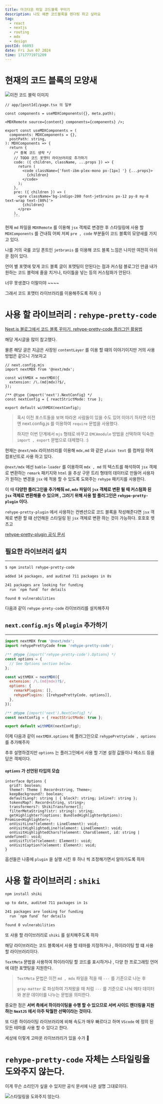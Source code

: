 ```yaml
---
title: 마크다운 파일 코드블록 꾸미기
description: 나도 예쁜 코드블록을 렌더링 하고 싶어요
tag:
  - react
  - nextjs
  - routing
  - mdx
  - design
postId: 66093
date: Fri Jun 07 2024
time: 1717771971209
---
```


# 현재의 코드 블록의 모양새

![이전 코드 블럭 이미지](image.png)

```tsx
// app/[postId]/page.tsx 의 일부

const components = useMDXComponents({}, meta.path);

<MDXRemote source={content} components={components} />;
```

````tsx
export const useMDXComponents = (
  components: MDXComponents = {},
  postPath: string,
): MDXComponents => {
  return {
    /* 중복 코드 생략 */
    // TODO 코드 포맷터 라이브러리로 추가하기
    code: ({ children, className, ...props }) => {
      return (
        <code className={'font-ibm-plex-mono px-[1px] '} {...props}>
          {children}
        </code>
      );
    },
    pre: ({ children }) => (
      <pre className='bg-indigo-200 font-jetbrains px-12 py-8 my-8 text-wrap text-[80%]'>
        {children}
      </pre>
    ),
    ```
````

현재 `md` 파일을 `MDXRemote` 를 이용해 `jsx` 객체로 변경한 후 스타일링에 사용 할 `MDXComponents` 를 건내줘 어찌 저찌 `pre , code` 부분들이 코드 블록의 모양새를 가지고 있다.

나를 거의 국룰 코딩 폰트인 `jetbranis` 를 이용해 코드 블록 느낌은 나지만 여전히 아쉬운 점이 있다.

언어 별 포맷에 맞게 코드 블록 글이 포맷팅이 안된다는 점과 커스텀 블로그인 만큼 내가 원하는 코드 블럭에 줄을 치거나, 타이틀을 넣는 등의 커스텀화가 안된다.

너무 못생겼다 이말이야 ~~~~

그래서 코드 포맷터 라이브러리를 이용해주도록 하자 :)

# 사용 할 라이브러리 : `rehype-pretty-code`

[Next.js 블로그에서 코드 블록 꾸미기, rehype-pretty-code 플러그인 활용법](https://kilee.dev/blog/next-js-blog-codeblock-styling)

해당 게시글을 많이 참고했다.

물론 해당 글은 지금은 사장된 `contentLayer` 를 이용 할 떄의 이야기이지만 거의 사용 방법은 같으니 가보자고

```tsx
// next.config.mjs
import nextMDX from '@next/mdx';

const withMDX = nextMDX({
  extension: /\.(md|mdx)?$/,
});

/** @type {import('next').NextConfig} */
const nextConfig = { reactStrictMode: true };

export default withMDX(nextConfig);
```

> 혹시 이전 포스트들을 보며 따라온 사람들이 있을 수도 있어 이야기 하자면 이전엔 next.config.js 를 이용하여 `require` 문법을 사용했다.
>
> 하지만 이번 단계에서 `mjs` 형태로 바꾸고 `EMCAmodule` 방법을 선택하여 익숙한 `import , export` 문법으로 대체했다. :)

현재는 `@next/mdx` 라이브러리를 이용해 `mdx,md` 와 같은 `plain text` 를 컴파일 하여 컴포넌트로 사용 하고 있다.

`@next/mdx` 에선 `bable-loader` 를 이용하여 `mdx , md` 의 텍스트를 해석하여 `jsx` 객체로 변환하는 `remark` 패키지와 `html` 을 추상 구문 트리 형태의 데이터로 만들어 사용자가 원하는 변경을 `jsx` 에 적용 할 수 있도록 도와주는 `rehype` 패키지를 사용한다.

이 때 **다양한 플러그인을 추가해줘 `md,mdx` 파일이 `jsx` 객체로 변환 될 때 커스텀화 된 `jsx` 객체로 변환해줄 수 있으며 , 그러기 위해 사용 할 플러그인은 `rehype-pretty-plugin` 이다.**

`rehype-pretty-plugin` 에서 사용하는 컨벤션으로 코드 블록을 작성해준다면 `jsx` 객체로 변환 할 떄 선언해둔 스타일링 된 `jsx` 객체로 변환 하는 것이 가능하다. 호호호 렛츠고

[rehype-pretty-plugin 공식 문서](https://rehype-pretty.pages.dev/)

## 필요한 라이브러리 설치

---

```bash
$ npm install rehype-pretty-code

added 14 packages, and audited 711 packages in 8s

241 packages are looking for funding
  run `npm fund` for details

found 0 vulnerabilities
```

다음과 같이 `rehype-prety-code` 라이브러리를 설치해주자

## `next.config.mjs` 에 `plugin` 추가하기

---

```js
import nextMDX from '@next/mdx';
import rehypePrettyCode from 'rehype-pretty-code';

/** @type {import('rehype-pretty-code').Options} */
const options = {
  // See Options section below.
};

const withMDX = nextMDX({
  extension: /\.(md|mdx)?$/,
  options: {
    remarkPlugins: [],
    rehypePlugins: [[rehypePrettyCode, options]],
  },
});

/** @type {import('next').NextConfig} */
const nextConfig = { reactStrictMode: true };

export default withMDX(nextConfig);
```

이제 다음과 같이 `nextMDX.options` 에 플러그인으로 `rehypePrettyCode , options` 를 추가해주자

추후 설명하겠지만 `options` 는 플러그인에서 사용 할 기본 설정 값들이나 메소드 등을 담은 객체이다.

#### `options` 가 선언된 타입의 모습

```tsx
interface Options {
  grid?: boolean;
  theme?: Theme | Record<string, Theme>;
  keepBackground?: boolean;
  defaultLang?: string | { block?: string; inline?: string };
  tokensMap?: Record<string, string>;
  transformers?: ShikiTransformer[];
  filterMetaString?(str: string): string;
  getHighlighter?(options: BundledHighlighterOptions): Promise<Highlighter>;
  onVisitLine?(element: LineElement): void;
  onVisitHighlightedLine?(element: LineElement): void;
  onVisitHighlightedChars?(element: CharsElement, id: string | undefined): void;
  onVisitTitle?(element: Element): void;
  onVisitCaption?(element: Element): void;
}
```

옵션들은 나중에 `plugin` 을 실행 시킨 후 하나 씩 조정해가면서 알아가도록 하자

# 사용 할 라이브러리 : `shiki`

```bash
npm install shiki

up to date, audited 711 packages in 1s

241 packages are looking for funding
  run `npm fund` for details

found 0 vulnerabilities
```

또 사용 할 라이브러리로 `shiki` 를 설치해주도록 하자

해당 라이브러리는 코드 블록에서 사용 할 테마를 지정하거나 , 하이라이팅 할 떄 사용 할 라이브러리이다.

`TextMeta` 문법을 사용하여 하이라이팅 할 코드를 표시하거나 , 다양 한 프로그래밍 언어에 대한 포맷팅을 지원한다.

> `TextMeta` 문법은 이전 `md , mdx` 파일을 적을 때 `---` 를 기준으로 나눈 후
>
> `gray-matter` 로 파싱하여 가져왔을 때 처럼 `---` 를 기준으로 나눠 메타 데이터와 본문 데이터를 나누는 문법을 의미한다.

중요한 점은 **서버 측에서 하이라이팅을 수행 할 수 있으므로 서버 사이드 렌더링을 지원하는 `NextJS` 에서 아주 탁월한 선택이라는 것이다.**

또 다른 하이라이팅 라이브러리에 비해 속도가 매우 빠르다고 하며 `VScode` 에 정의 된 모든 테마를 사용 할 수 있다고 한다.

세상에 이렇게 고마운 라이브러리가 있을 수가 🤩

# `rehype-pretty-code` 자체는 스타일링을 도와주지 않는다.

이게 무슨 소리인가 싶을 수 있지만 공식 문서에 나온 설명 그대로이다.

![스타일링을 도와주지 않는다.](image-1.png)

